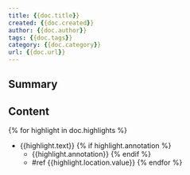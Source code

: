 ```yaml
---
title: {{doc.title}}
created: {{doc.created}}
author: {{doc.author}}
tags: {{doc.tags}}
category: {{doc.category}}
url: {{doc.url}}
---
```


## Summary

## Content
  {% for highlight in doc.highlights %}
  - {{highlight.text}}
    {% if highlight.annotation %}
    - {{highlight.annotation}}
    {% endif %}
    - #ref {{highlight.location.value}}
  {% endfor %}